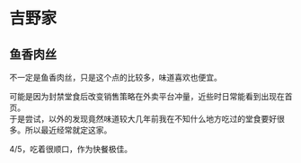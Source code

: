 # 吉野家

## 鱼香肉丝

不一定是鱼香肉丝，只是这个点的比较多，味道喜欢也便宜。

可能是因为封禁堂食后改变销售策略在外卖平台冲量，近些时日常能看到出现在首页。  
于是尝试，以外的发现竟然味道较大几年前我在不知什么地方吃过的堂食要好很多。所以最近经常就定这家。

4/5，吃着很顺口，作为快餐极佳。
